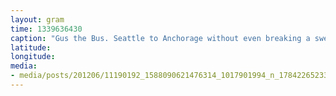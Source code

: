 ```yaml
---
layout: gram
time: 1339636430
caption: "Gus the Bus. Seattle to Anchorage without even breaking a sweat.."
latitude: 
longitude: 
media:
- media/posts/201206/11190192_1588090621476314_1017901994_n_17842265233000351.jpg
---
```

